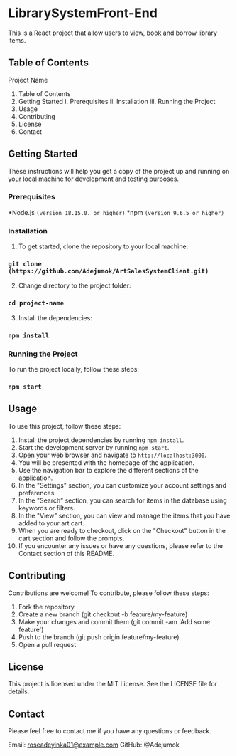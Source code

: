 # LibrarySystemFront-End

This is a React project that allow users to view, book and borrow library items. 


## Table of Contents
Project Name
1. Table of Contents
2. Getting Started
  i. Prerequisites
  ii. Installation
  iii. Running the Project
3. Usage
4. Contributing
5. License
6. Contact


## Getting Started
These instructions will help you get a copy of the project up and running on your local machine for development and testing purposes.


### Prerequisites
*Node.js `(version 18.15.0. or higher)`
*npm `(version 9.6.5 or higher)`


### Installation

1. To get started, clone the repository to your local machine:
### `git clone (https://github.com/Adejumok/ArtSalesSystemClient.git)`
2. Change directory to the project folder:
### `cd project-name`
3. Install the dependencies:
### `npm install`


### Running the Project
To run the project locally, follow these steps:
### `npm start`


## Usage
To use this project, follow these steps:

1. Install the project dependencies by running `npm install`.
2. Start the development server by running `npm start`.
3. Open your web browser and navigate to `http://localhost:3000`.
4. You will be presented with the homepage of the application.
5. Use the navigation bar to explore the different sections of the application.
6. In the "Settings" section, you can customize your account settings and preferences.
7. In the "Search" section, you can search for items in the database using keywords or filters.
8. In the "View" section, you can view and manage the items that you have added to your art cart.
9. When you are ready to checkout, click on the "Checkout" button in the cart section and follow the prompts.
10. If you encounter any issues or have any questions, please refer to the Contact section of this README.


## Contributing
Contributions are welcome! To contribute, please follow these steps:

1. Fork the repository
2. Create a new branch (git checkout -b feature/my-feature)
3. Make your changes and commit them (git commit -am 'Add some feature')
4. Push to the branch (git push origin feature/my-feature)
5. Open a pull request


## License
This project is licensed under the MIT License. See the LICENSE file for details.


## Contact
Please feel free to contact me if you have any questions or feedback.

Email: roseadeyinka01@example.com
GitHub: @Adejumok
